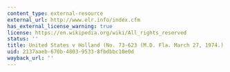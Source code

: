 ```yaml
---
content_type: external-resource
external_url: http://www.elr.info/index.cfm
has_external_license_warning: true
license: https://en.wikipedia.org/wiki/All_rights_reserved
status: ''
title: United States v Holland (No. 73-623 (M.D. Fla. March 27, 1974.)
uid: 2137aaeb-670b-4803-9533-8fbdbbc10e0d
wayback_url: ''
---
```

